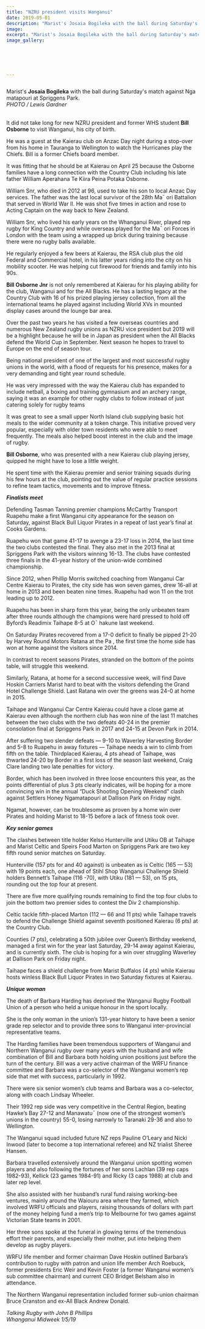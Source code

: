 ```yaml
---
title: "NZRU president visits Wanganui"
date: 2019-05-01
description: "Marist's Josaia Bogileka with the ball during Saturday's match against Nga matapouri at Spriggens Park..."
image: 
excerpt: "Marist's Josaia Bogileka with the ball during Saturday's match against Nga matapouri at Spriggens Park."
image_gallery:
    
    
    
    
    
---
```


<p><img src="https://i.prcdn.co/img?regionKey=U820xKWoCPWQk6iUashhJw%3d%3d" alt="" /></p>
<p>Marist's <strong>Josaia Bogileka</strong> with the ball during Saturday's match against Nga matapouri at Spriggens Park.<br /><em>PHOTO / Lewis Gardner</em></p>
<p data-bind="text: $data"><br />It did not take long for new NZRU president and former WHS student&nbsp;<strong>Bill Osborne</strong> to visit Wanganui, his city of birth.</p>
<p data-bind="text: $data">He was a guest at the Kaierau club on Anzac Day night during a stop-over from his home in Tauranga to Wellington to watch the Hurricanes play the Chiefs. Bill is a former Chiefs board member.</p>
<p data-bind="text: $data">It was fitting that he should be at Kaierau on April 25 because the Osborne families have a long connection with the Country Club including his late father William Aperahana Te Kiira Peina Potaka Osborne.</p>
<p data-bind="text: $data">William Snr, who died in 2012 at 96, used to take his son to local Anzac Day services. The father was the last local survivor of the 28th Ma&macr; ori Battalion that served in World War II. He was shot five times in action and rose to Acting Captain on the way back to New Zealand.</p>
<p data-bind="text: $data">William Snr, who lived his early years on the Whanganui River, played rep rugby for King Country and while overseas played for the Ma&macr; ori Forces in London with the team using a wrapped up brick during training because there were no rugby balls available.</p>
<p data-bind="text: $data">He regularly enjoyed a few beers at Kaierau, the RSA club plus the old Federal and Commercial hotel, in his latter years riding into the city on his mobility scooter. He was helping cut firewood for friends and family into his 90s.</p>
<p data-bind="text: $data"><strong>Bill Osborne Jnr</strong> is not only remembered at Kaierau for his playing ability for the club, Wanganui and for the All Blacks. He has a lasting legacy at the Country Club with 16 of his prized playing jersey collection, from all the international teams he played against including World XVs in mounted display cases around the lounge bar area.</p>
<p data-bind="text: $data">Over the past two years he has visited a few overseas countries and numerous New Zealand rugby unions as NZRU vice president but 2019 will be a highlight because he will be in Japan as president when the All Blacks defend the World Cup in September. Next season he hopes to travel to Europe on the end of season tour.</p>
<p data-bind="text: $data">Being national president of one of the largest and most successful rugby unions in the world, with a flood of requests for his presence, makes for a very demanding and tight year round schedule.</p>
<p data-bind="text: $data">He was very impressed with the way the Kaierau club has expanded to include netball, a boxing and training gymnasium and an archery range, saying it was an example for other rugby clubs to follow instead of just catering solely for rugby teams</p>
<p data-bind="text: $data">It was great to see a small upper North Island club supplying basic hot meals to the wider community at a token charge. This initiative proved very popular, especially with older town residents who were able to meet frequently. The meals also helped boost interest in the club and the image of rugby.</p>
<p data-bind="text: $data"><strong>Bill Osborne</strong>, who was presented with a new Kaierau club playing jersey, quipped he might have to lose a little weight.</p>
<p data-bind="text: $data">He spent time with the Kaierau premier and senior training squads during his few hours at the club, pointing out the value of regular practice sessions to refine team tactics, movements and to improve fitness.</p>
<p data-bind="text: $data"><em><strong>Finalists meet</strong></em></p>
<p data-bind="text: $data">Defending Tasman Tanning premier champions McCarthy Transport Ruapehu make a first Wanganui city appearance for the season on Saturday, against Black Bull Liquor Pirates in a repeat of last year&rsquo;s final at Cooks Gardens.</p>
<p data-bind="text: $data">Ruapehu won that game 41-17 to avenge a 23-17 loss in 2014, the last time the two clubs contested the final. They also met in the 2013 final at Spriggens Park with the visitors winning 16-13. The clubs have contested three finals in the 41-year history of the union-wide combined championship.</p>
<p data-bind="text: $data">Since 2012, when Phillip Morris switched coaching from Wanganui Car Centre Kaierau to Pirates, the city side has won seven games, drew 16-all at home in 2013 and been beaten nine times. Ruapehu had won 11 on the trot leading up to 2012.</p>
<p data-bind="text: $data">Ruapehu has been in sharp form this year, being the only unbeaten team after three rounds although the champions were hard pressed to hold off Byford&rsquo;s Readimix Taihape 8-5 at O&macr; hakune last weekend.</p>
<p data-bind="text: $data">On Saturday Pirates recovered from a 17-0 deficit to finally be pipped 21-20 by Harvey Round Motors Ratana at the Pa , the first time the home side has won at home against the visitors since 2014.</p>
<p data-bind="text: $data">In contrast to recent seasons Pirates, stranded on the bottom of the points table, will struggle this weekend.</p>
<p data-bind="text: $data">Similarly, Ratana, at home for a second successive week, will find Dave Hoskin Carriers Marist hard to beat with the visitors defending the Grand Hotel Challenge Shield. Last Ratana win over the greens was 24-0 at home in 2015.</p>
<p data-bind="text: $data">Taihape and Wanganui Car Centre Kaierau could have a close game at Kaierau even although the northern club has won nine of the last 11 matches between the two clubs with the two defeats 40-24 in the premier consolation final at Spriggens Park in 2017 and 24-15 at Devon Park in 2014.</p>
<p data-bind="text: $data">After suffering two slender defeats &mdash; 9-10 to Waverley Harvesting Border and 5-8 to Ruapehu in away fixtures &mdash; Taihape needs a win to climb from fifth on the table. Thirdplaced Kaierau, 4 pts ahead of Taihape, was thwarted 24-20 by Border in a first loss of the season last weekend, Craig Clare landing two late penalties for victory.</p>
<p data-bind="text: $data">Border, which has been involved in three loose encounters this year, as the points differential of plus 3 pts clearly indicates, will be hoping for a more convincing win in the annual &ldquo;Duck Shooting Opening Weekend&rdquo; clash against Settlers Honey Ngamatapouri at Dallison Park on Friday night.</p>
<p data-bind="text: $data">Ngamat, however, can be troublesome as proven by a home win over Pirates and holding Marist to 18-15 before a lack of fitness took over.</p>
<p data-bind="text: $data"><em><strong>Key senior games</strong></em></p>
<p data-bind="text: $data">The clashes between title holder Kelso Hunterville and Utiku OB at Taihape and Marist Celtic and Speirs Food Marton on Spriggens Park are two key fifth round senior matches on Saturday.</p>
<p data-bind="text: $data">Hunterville (157 pts for and 40 against) is unbeaten as is Celtic (165 &mdash; 53) with 19 points each, one ahead of Stihl Shop Wanganui Challenge Shield holders Bennett&rsquo;s Taihape (116 -70), with Utiku (181 &mdash; 53), on 15 pts, rounding out the top four at present.</p>
<p data-bind="text: $data">There are five more qualifying rounds remaining to find the top four clubs to join the bottom two premier sides to contest the Div 2 championship.</p>
<p data-bind="text: $data">Celtic tackle fifth-placed Marton (112 &mdash; 66 and 11 pts) while Taihape travels to defend the Challenge Shield against seventh positioned Kaierau (6 pts) at the Country Club.</p>
<p data-bind="text: $data">Counties (7 pts), celebrating a 50th jubilee over Queen&rsquo;s Birthday weekend, managed a first win for the year last Saturday, 29-14 away against Kaierau, and is currently sixth. The club is hoping for a win over struggling Waverley at Dallison Park on Friday night.</p>
<p data-bind="text: $data">Taihape faces a shield challenge from Marist Buffalos (4 pts) while Kaierau hosts winless Black Bull Liquor Pirates in two Saturday fixtures at Kaierau.</p>
<p data-bind="text: $data"><em><strong>Unique woman</strong></em></p>
<p data-bind="text: $data">The death of Barbara Harding has deprived the Wanganui Rugby Football Union of a person who held a unique honour in the sport locally.</p>
<p data-bind="text: $data">She is the only woman in the union&rsquo;s 131-year history to have been a senior grade rep selector and to provide three sons to Wanganui inter-provincial representative teams.</p>
<p data-bind="text: $data">The Harding families have been tremendous supporters of Wanganui and Northern Wanganui rugby over many years with the husband and wife combination of Bill and Barbara both holding union positions just before the turn of the century. Bill was a very active chairman of the WRFU finance committee and Barbara was a co-selector of the Wanganui women&rsquo;s rep side that met with success, particularly in 1992.</p>
<p data-bind="text: $data">There were six senior women&rsquo;s club teams and Barbara was a co-selector, along with coach Lindsay Wheeler.</p>
<p data-bind="text: $data">Their 1992 rep side was very competitive in the Central Region, beating Hawke&rsquo;s Bay 27-12 and Manawatu&macr; (now one of the strongest women&rsquo;s unions in the country) 55-0, losing narrowly to Taranaki 29-36 and also to Wellington.</p>
<p data-bind="text: $data">The Wanganui squad included future NZ reps Pauline O&rsquo;Leary and Nicki Inwood (later to become a top international referee) and NZ trialist Sheree Hansen.</p>
<p data-bind="text: $data">Barbara travelled extensively around the Wanganui union spotting women players and also following the fortunes of her sons Lachlan (39 rep caps 1982-93), Kellick (23 games 1984-91) and Ricky (3 caps 1988) at club and later rep level.</p>
<p data-bind="text: $data">She also assisted with her husband&rsquo;s rural fund raising working-bee ventures, mainly around the Waiouru area where they farmed, which involved WRFU officials and players, raising thousands of dollars with part of the money helping fund a men&rsquo;s trip to Melbourne for two games against Victorian State teams in 2001.</p>
<p data-bind="text: $data">Her three sons spoke at the funeral in glowing terms of the tremendous effort their parents, and especially their mother, put into helping them develop as rugby players.</p>
<p data-bind="text: $data">WRFU life member and former chairman Dave Hoskin outlined Barbara&rsquo;s contribution to rugby with patron and union life member Arch Roebuck, former presidents Eric Weir and Kevin Foster (a former Wanganui women&rsquo;s sub committee chairman) and current CEO Bridget Belsham also in attendance.</p>
<p data-bind="text: $data">The Northern Wanganui representation included former sub-union chairman Bruce Cranston and ex-All Black Andrew Donald.</p>
<p data-bind="text: $data"><em>Talking Rugby with John B Phillips</em><br /><em>Whanganui Midweek 1/5/19</em></p>

